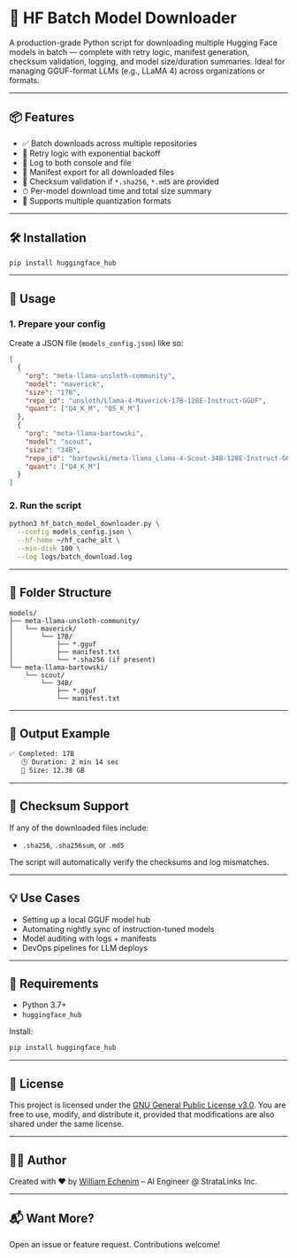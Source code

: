 # 🤖 HF Batch Model Downloader

A production-grade Python script for downloading multiple Hugging Face models in batch — complete with retry logic, manifest generation, checksum validation, logging, and model size/duration summaries. Ideal for managing GGUF-format LLMs (e.g., LLaMA 4) across organizations or formats.

---

## 📦 Features

- ✅ Batch downloads across multiple repositories
- 🔁 Retry logic with exponential backoff
- 📜 Log to both console and file
- 🧾 Manifest export for all downloaded files
- 🔐 Checksum validation if `*.sha256`, `*.md5` are provided
- ⏱ Per-model download time and total size summary
- 🧩 Supports multiple quantization formats

---

## 🛠️ Installation

```bash
pip install huggingface_hub
```

---

## 🧰 Usage

### 1. Prepare your config

Create a JSON file (`models_config.json`) like so:

```json
[
  {
    "org": "meta-llama-unsloth-community",
    "model": "maverick",
    "size": "17B",
    "repo_id": "unsloth/Llama-4-Maverick-17B-128E-Instruct-GGUF",
    "quant": ["Q4_K_M", "Q5_K_M"]
  },
  {
    "org": "meta-llama-bartowski",
    "model": "scout",
    "size": "34B",
    "repo_id": "bartowski/meta-llama_Llama-4-Scout-34B-128E-Instruct-GGUF",
    "quant": ["Q4_K_M"]
  }
]
```

### 2. Run the script

```bash
python3 hf_batch_model_downloader.py \
  --config models_config.json \
  --hf-home ~/hf_cache_alt \
  --min-disk 100 \
  --log logs/batch_download.log
```

---

## 📂 Folder Structure

```
models/
├── meta-llama-unsloth-community/
│   └── maverick/
│       └── 17B/
│           ├── *.gguf
│           ├── manifest.txt
│           └── *.sha256 (if present)
└── meta-llama-bartowski/
    └── scout/
        └── 34B/
            ├── *.gguf
            └── manifest.txt
```

---

## 🧪 Output Example

```bash
✅ Completed: 17B
   🕒 Duration: 2 min 14 sec
   💾 Size: 12.38 GB
```

---

## 🔐 Checksum Support

If any of the downloaded files include:

- `.sha256`, `.sha256sum`, or `.md5`

The script will automatically verify the checksums and log mismatches.

---

## 💡 Use Cases

- Setting up a local GGUF model hub
- Automating nightly sync of instruction-tuned models
- Model auditing with logs + manifests
- DevOps pipelines for LLM deploys

---

## 🧠 Requirements

- Python 3.7+
- `huggingface_hub`

Install:

```bash
pip install huggingface_hub
```

---

## 📄 License

This project is licensed under the [GNU General Public License v3.0](https://www.gnu.org/licenses/gpl-3.0.html).
You are free to use, modify, and distribute it, provided that modifications are also shared under the same license.

---

## 🙋‍♂️ Author

Created with ❤️ by [William Echenim](https://www.linkedin.com/in/echenim) – AI Engineer @ StrataLinks Inc.

---

## 📬 Want More?

Open an issue or feature request. Contributions welcome!
